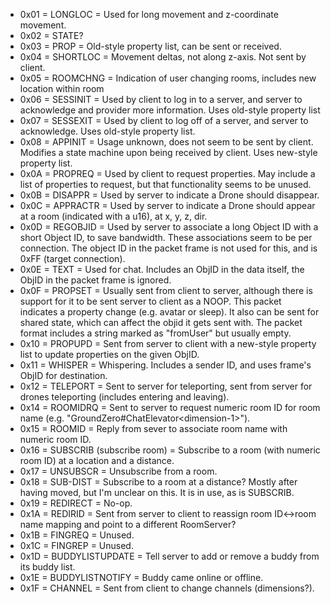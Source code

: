 * 0x01 = LONGLOC = Used for long movement and z-coordinate movement.
* 0x02 = STATE?
* 0x03 = PROP = Old-style property list, can be sent or received.
* 0x04 = SHORTLOC = Movement deltas, not along z-axis. Not sent by client.
* 0x05 = ROOMCHNG = Indication of user changing rooms, includes new location within room
* 0x06 = SESSINIT = Used by client to log in to a server, and server to acknowledge and provider more information. Uses old-style property list
* 0x07 = SESSEXIT = Used by client to log off of a server, and server to acknowledge. Uses old-style property list.
* 0x08 = APPINIT = Usage unknown, does not seem to be sent by client. Modifies a state machine upon being received by client. Uses new-style property list.
* 0x0A = PROPREQ = Used by client to request properties. May include a list of properties to request, but that functionality seems to be unused.
* 0x0B = DISAPPR = Used by server to indicate a Drone should disappear.
* 0x0C = APPRACTR = Used by server to indicate a Drone should appear at a room (indicated with a u16), at x, y, z, dir.
* 0x0D = REGOBJID = Used by server to associate a long Object ID with a short Object ID, to save bandwidth. These associations seem to be per connection. The object ID in the packet frame is not used for this, and is 0xFF (target connection).
* 0x0E = TEXT = Used for chat. Includes an ObjID in the data itself, the ObjID in the packet frame is ignored.
* 0x0F = PROPSET = Usually sent from client to server, although there is support for it to be sent server to client as a NOOP. This packet indicates a property change (e.g. avatar or sleep). It also can be sent for shared state, which can affect the objid it gets sent with. The packet format includes a string marked as "fromUser" but usually empty.
* 0x10 = PROPUPD = Sent from server to client with a new-style property list to update properties on the given ObjID.
* 0x11 = WHISPER = Whispering. Includes a sender ID, and uses frame's ObjID for destination.
* 0x12 = TELEPORT = Sent to server for teleporting, sent from server for drones teleporting (includes entering and leaving).
* 0x14 = ROOMIDRQ = Sent to server to request numeric room ID for room name (e.g. "GroundZero#ChatElevator\<dimension-1\>").
* 0x15 = ROOMID = Reply from sever to associate room name with numeric room ID.
* 0x16 = SUBSCRIB (subscribe room) = Subscribe to a room (with numeric room ID) at a location and a distance.
* 0x17 = UNSUBSCR = Unsubscribe from a room.
* 0x18 = SUB-DIST = Subscribe to a room at a distance? Mostly after having moved, but I'm unclear on this. It is in use, as is SUBSCRIB.
* 0x19 = REDIRECT = No-op.
* 0x1A = REDIRID = Sent from server to client to reassign room ID\<-\>room name mapping and point to a different RoomServer?
* 0x1B = FINGREQ = Unused.
* 0x1C = FINGREP = Unused.
* 0x1D = BUDDYLISTUPDATE = Tell server to add or remove a buddy from its buddy list.
* 0x1E = BUDDYLISTNOTIFY = Buddy came online or offline.
* 0x1F = CHANNEL = Sent from client to change channels (dimensions?).
